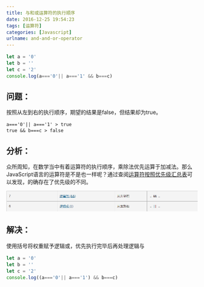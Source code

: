 ```yaml
---
title: 与和或运算符的执行顺序
date: 2016-12-25 19:54:23
tags: [运算符]
categories: [Javascript]
urlname: and-and-or-operator
---
```


```javascript
let a = '0'
let b = ''
let c = '2'
console.log(a==='0'|| a==='1' && b===c)
```

## 问题：
按照从左到右的执行顺序，期望的结果是false，但结果却为true。
```
a==='0'|| a==='1' > true
true && b===c > false
```

## 分析：
众所周知，在数学当中有着运算符的执行顺序，乘除法优先运算于加减法。那么JavaScript语言的运算符是不是也一样呢？通过查阅[运算符按照优先级汇总表](https://developer.mozilla.org/zh-CN/docs/web/javascript/reference/operators/operator_precedence#table)可以发现，的确存在了优先级的不同。

![](https://raw.githubusercontent.com/6-6/blog-assets/main/img/20210729.png)

## 解决：
使用括号将权重赋予逻辑或，优先执行完毕后再处理逻辑与
```javascript
let a = '0'
let b = ''
let c = '2'
console.log((a==='0'|| a==='1') && b===c)
```